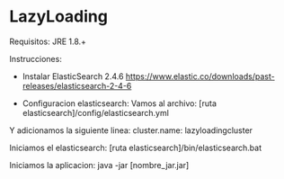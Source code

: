 # LazyLoading

Requisitos:
JRE 1.8.+

Instrucciones:
- Instalar ElasticSearch 2.4.6
https://www.elastic.co/downloads/past-releases/elasticsearch-2-4-6

- Configuracion elasticsearch:
Vamos al archivo: 
[ruta elasticsearch]/config/elasticsearch.yml

Y adicionamos la siguiente linea:
cluster.name: lazyloadingcluster

Iniciamos el elasticsearch:
[ruta elasticsearch]/bin/elasticsearch.bat

Iniciamos la aplicacion:
java -jar [nombre_jar.jar]
